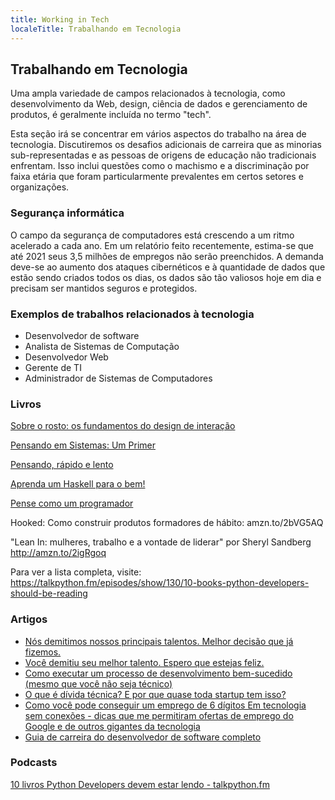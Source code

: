 ```yaml
---
title: Working in Tech
localeTitle: Trabalhando em Tecnologia
---
```

## Trabalhando em Tecnologia

Uma ampla variedade de campos relacionados à tecnologia, como desenvolvimento da Web, design, ciência de dados e gerenciamento de produtos, é geralmente incluída no termo "tech".

Esta seção irá se concentrar em vários aspectos do trabalho na área de tecnologia. Discutiremos os desafios adicionais de carreira que as minorias sub-representadas e as pessoas de origens de educação não tradicionais enfrentam. Isso inclui questões como o machismo e a discriminação por faixa etária que foram particularmente prevalentes em certos setores e organizações.

### Segurança informática

O campo da segurança de computadores está crescendo a um ritmo acelerado a cada ano. Em um relatório feito recentemente, estima-se que até 2021 seus 3,5 milhões de empregos não serão preenchidos. A demanda deve-se ao aumento dos ataques cibernéticos e à quantidade de dados que estão sendo criados todos os dias, os dados são tão valiosos hoje em dia e precisam ser mantidos seguros e protegidos.

### Exemplos de trabalhos relacionados à tecnologia

*   Desenvolvedor de software
*   Analista de Sistemas de Computação
*   Desenvolvedor Web
*   Gerente de TI
*   Administrador de Sistemas de Computadores

### Livros

[Sobre o rosto: os fundamentos do design de interação](https://amzn.to/2uwtugk)

[Pensando em Sistemas: Um Primer](https://amzn.to/2u6FbJF)

[Pensando, rápido e lento](https://amzn.to/2tnnlTN)

[Aprenda um Haskell para o bem!](https://amzn.to/2veOjdv)

[Pense como um programador](https://www.nostarch.com/thinklikeaprogrammer)

Hooked: Como construir produtos formadores de hábito: amzn.to/2bVG5AQ

"Lean In: mulheres, trabalho e a vontade de liderar" por Sheryl Sandberg http://amzn.to/2igRgoq

Para ver a lista completa, visite: https://talkpython.fm/episodes/show/130/10-books-python-developers-should-be-reading

### Artigos

*   [Nós demitimos nossos principais talentos. Melhor decisão que já fizemos.](https://medium.freecodecamp.org/we-fired-our-top-talent-best-decision-we-ever-made-4c0a99728fde)
*   [Você demitiu seu melhor talento. Espero que estejas feliz.](https://medium.com/@deusexmachina667/you-fired-your-top-talent-i-hope-youre-happy-cf57c41183dd)
*   [Como executar um processo de desenvolvimento bem-sucedido (mesmo que você não seja técnico)](https://medium.freecodecamp.org/how-to-run-a-successful-development-process-even-if-youre-not-technical-185d0558c89a)
*   [O que é dívida técnica? E por que quase toda startup tem isso?](https://medium.freecodecamp.org/what-is-technical-debt-and-why-do-most-startups-have-it-9a54458daabf)
*   [Como você pode conseguir um emprego de 6 dígitos Em tecnologia sem conexões - dicas que me permitiram ofertas de emprego do Google e de outros gigantes da tecnologia](https://medium.freecodecamp.org/how-you-can-land-a-6-figure-job-in-tech-with-no-connections-6eed0de26ea4)
*   [Guia de carreira do desenvolvedor de software completo](https://simpleprogrammer.com/products/careerguide/)

### Podcasts

[10 livros Python Developers devem estar lendo - talkpython.fm](https://talkpython.fm/episodes/show/130/10-books-python-developers-should-be-reading)

